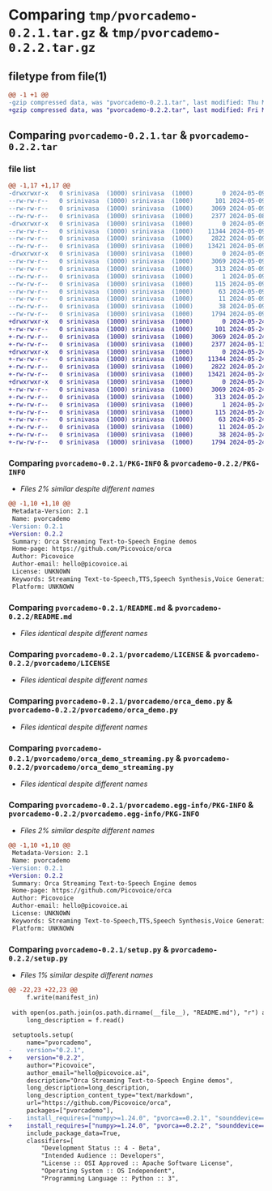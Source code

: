 # Comparing `tmp/pvorcademo-0.2.1.tar.gz` & `tmp/pvorcademo-0.2.2.tar.gz`

## filetype from file(1)

```diff
@@ -1 +1 @@
-gzip compressed data, was "pvorcademo-0.2.1.tar", last modified: Thu May  9 21:51:58 2024, max compression
+gzip compressed data, was "pvorcademo-0.2.2.tar", last modified: Fri May 24 21:28:29 2024, max compression
```

## Comparing `pvorcademo-0.2.1.tar` & `pvorcademo-0.2.2.tar`

### file list

```diff
@@ -1,17 +1,17 @@
-drwxrwxr-x   0 srinivasa  (1000) srinivasa  (1000)        0 2024-05-09 21:51:58.862597 pvorcademo-0.2.1/
--rw-rw-r--   0 srinivasa  (1000) srinivasa  (1000)      101 2024-05-09 21:51:58.000000 pvorcademo-0.2.1/MANIFEST.in
--rw-rw-r--   0 srinivasa  (1000) srinivasa  (1000)     3069 2024-05-09 21:51:58.858596 pvorcademo-0.2.1/PKG-INFO
--rw-rw-r--   0 srinivasa  (1000) srinivasa  (1000)     2377 2024-05-08 21:13:07.000000 pvorcademo-0.2.1/README.md
-drwxrwxr-x   0 srinivasa  (1000) srinivasa  (1000)        0 2024-05-09 21:51:58.858596 pvorcademo-0.2.1/pvorcademo/
--rw-rw-r--   0 srinivasa  (1000) srinivasa  (1000)    11344 2024-05-09 21:51:58.000000 pvorcademo-0.2.1/pvorcademo/LICENSE
--rw-rw-r--   0 srinivasa  (1000) srinivasa  (1000)     2822 2024-05-09 21:51:58.000000 pvorcademo-0.2.1/pvorcademo/orca_demo.py
--rw-rw-r--   0 srinivasa  (1000) srinivasa  (1000)    13421 2024-05-09 21:51:58.000000 pvorcademo-0.2.1/pvorcademo/orca_demo_streaming.py
-drwxrwxr-x   0 srinivasa  (1000) srinivasa  (1000)        0 2024-05-09 21:51:58.858596 pvorcademo-0.2.1/pvorcademo.egg-info/
--rw-rw-r--   0 srinivasa  (1000) srinivasa  (1000)     3069 2024-05-09 21:51:58.000000 pvorcademo-0.2.1/pvorcademo.egg-info/PKG-INFO
--rw-rw-r--   0 srinivasa  (1000) srinivasa  (1000)      313 2024-05-09 21:51:58.000000 pvorcademo-0.2.1/pvorcademo.egg-info/SOURCES.txt
--rw-rw-r--   0 srinivasa  (1000) srinivasa  (1000)        1 2024-05-09 21:51:58.000000 pvorcademo-0.2.1/pvorcademo.egg-info/dependency_links.txt
--rw-rw-r--   0 srinivasa  (1000) srinivasa  (1000)      115 2024-05-09 21:51:58.000000 pvorcademo-0.2.1/pvorcademo.egg-info/entry_points.txt
--rw-rw-r--   0 srinivasa  (1000) srinivasa  (1000)       63 2024-05-09 21:51:58.000000 pvorcademo-0.2.1/pvorcademo.egg-info/requires.txt
--rw-rw-r--   0 srinivasa  (1000) srinivasa  (1000)       11 2024-05-09 21:51:58.000000 pvorcademo-0.2.1/pvorcademo.egg-info/top_level.txt
--rw-rw-r--   0 srinivasa  (1000) srinivasa  (1000)       38 2024-05-09 21:51:58.862597 pvorcademo-0.2.1/setup.cfg
--rw-rw-r--   0 srinivasa  (1000) srinivasa  (1000)     1794 2024-05-09 21:48:48.000000 pvorcademo-0.2.1/setup.py
+drwxrwxr-x   0 srinivasa  (1000) srinivasa  (1000)        0 2024-05-24 21:28:29.786069 pvorcademo-0.2.2/
+-rw-rw-r--   0 srinivasa  (1000) srinivasa  (1000)      101 2024-05-24 21:28:29.000000 pvorcademo-0.2.2/MANIFEST.in
+-rw-rw-r--   0 srinivasa  (1000) srinivasa  (1000)     3069 2024-05-24 21:28:29.786069 pvorcademo-0.2.2/PKG-INFO
+-rw-rw-r--   0 srinivasa  (1000) srinivasa  (1000)     2377 2024-05-13 16:44:36.000000 pvorcademo-0.2.2/README.md
+drwxrwxr-x   0 srinivasa  (1000) srinivasa  (1000)        0 2024-05-24 21:28:29.782070 pvorcademo-0.2.2/pvorcademo/
+-rw-rw-r--   0 srinivasa  (1000) srinivasa  (1000)    11344 2024-05-24 21:28:29.000000 pvorcademo-0.2.2/pvorcademo/LICENSE
+-rw-rw-r--   0 srinivasa  (1000) srinivasa  (1000)     2822 2024-05-24 21:28:29.000000 pvorcademo-0.2.2/pvorcademo/orca_demo.py
+-rw-rw-r--   0 srinivasa  (1000) srinivasa  (1000)    13421 2024-05-24 21:28:29.000000 pvorcademo-0.2.2/pvorcademo/orca_demo_streaming.py
+drwxrwxr-x   0 srinivasa  (1000) srinivasa  (1000)        0 2024-05-24 21:28:29.786069 pvorcademo-0.2.2/pvorcademo.egg-info/
+-rw-rw-r--   0 srinivasa  (1000) srinivasa  (1000)     3069 2024-05-24 21:28:29.000000 pvorcademo-0.2.2/pvorcademo.egg-info/PKG-INFO
+-rw-rw-r--   0 srinivasa  (1000) srinivasa  (1000)      313 2024-05-24 21:28:29.000000 pvorcademo-0.2.2/pvorcademo.egg-info/SOURCES.txt
+-rw-rw-r--   0 srinivasa  (1000) srinivasa  (1000)        1 2024-05-24 21:28:29.000000 pvorcademo-0.2.2/pvorcademo.egg-info/dependency_links.txt
+-rw-rw-r--   0 srinivasa  (1000) srinivasa  (1000)      115 2024-05-24 21:28:29.000000 pvorcademo-0.2.2/pvorcademo.egg-info/entry_points.txt
+-rw-rw-r--   0 srinivasa  (1000) srinivasa  (1000)       63 2024-05-24 21:28:29.000000 pvorcademo-0.2.2/pvorcademo.egg-info/requires.txt
+-rw-rw-r--   0 srinivasa  (1000) srinivasa  (1000)       11 2024-05-24 21:28:29.000000 pvorcademo-0.2.2/pvorcademo.egg-info/top_level.txt
+-rw-rw-r--   0 srinivasa  (1000) srinivasa  (1000)       38 2024-05-24 21:28:29.786069 pvorcademo-0.2.2/setup.cfg
+-rw-rw-r--   0 srinivasa  (1000) srinivasa  (1000)     1794 2024-05-24 21:28:24.000000 pvorcademo-0.2.2/setup.py
```

### Comparing `pvorcademo-0.2.1/PKG-INFO` & `pvorcademo-0.2.2/PKG-INFO`

 * *Files 2% similar despite different names*

```diff
@@ -1,10 +1,10 @@
 Metadata-Version: 2.1
 Name: pvorcademo
-Version: 0.2.1
+Version: 0.2.2
 Summary: Orca Streaming Text-to-Speech Engine demos
 Home-page: https://github.com/Picovoice/orca
 Author: Picovoice
 Author-email: hello@picovoice.ai
 License: UNKNOWN
 Keywords: Streaming Text-to-Speech,TTS,Speech Synthesis,Voice Generation,Speech Engine
 Platform: UNKNOWN
```

### Comparing `pvorcademo-0.2.1/README.md` & `pvorcademo-0.2.2/README.md`

 * *Files identical despite different names*

### Comparing `pvorcademo-0.2.1/pvorcademo/LICENSE` & `pvorcademo-0.2.2/pvorcademo/LICENSE`

 * *Files identical despite different names*

### Comparing `pvorcademo-0.2.1/pvorcademo/orca_demo.py` & `pvorcademo-0.2.2/pvorcademo/orca_demo.py`

 * *Files identical despite different names*

### Comparing `pvorcademo-0.2.1/pvorcademo/orca_demo_streaming.py` & `pvorcademo-0.2.2/pvorcademo/orca_demo_streaming.py`

 * *Files identical despite different names*

### Comparing `pvorcademo-0.2.1/pvorcademo.egg-info/PKG-INFO` & `pvorcademo-0.2.2/pvorcademo.egg-info/PKG-INFO`

 * *Files 2% similar despite different names*

```diff
@@ -1,10 +1,10 @@
 Metadata-Version: 2.1
 Name: pvorcademo
-Version: 0.2.1
+Version: 0.2.2
 Summary: Orca Streaming Text-to-Speech Engine demos
 Home-page: https://github.com/Picovoice/orca
 Author: Picovoice
 Author-email: hello@picovoice.ai
 License: UNKNOWN
 Keywords: Streaming Text-to-Speech,TTS,Speech Synthesis,Voice Generation,Speech Engine
 Platform: UNKNOWN
```

### Comparing `pvorcademo-0.2.1/setup.py` & `pvorcademo-0.2.2/setup.py`

 * *Files 1% similar despite different names*

```diff
@@ -22,23 +22,23 @@
     f.write(manifest_in)
 
 with open(os.path.join(os.path.dirname(__file__), "README.md"), "r") as f:
     long_description = f.read()
 
 setuptools.setup(
     name="pvorcademo",
-    version="0.2.1",
+    version="0.2.2",
     author="Picovoice",
     author_email="hello@picovoice.ai",
     description="Orca Streaming Text-to-Speech Engine demos",
     long_description=long_description,
     long_description_content_type="text/markdown",
     url="https://github.com/Picovoice/orca",
     packages=["pvorcademo"],
-    install_requires=["numpy>=1.24.0", "pvorca==0.2.1", "sounddevice==0.4.6", "tiktoken==0.6.0"],
+    install_requires=["numpy>=1.24.0", "pvorca==0.2.2", "sounddevice==0.4.6", "tiktoken==0.6.0"],
     include_package_data=True,
     classifiers=[
         "Development Status :: 4 - Beta",
         "Intended Audience :: Developers",
         "License :: OSI Approved :: Apache Software License",
         "Operating System :: OS Independent",
         "Programming Language :: Python :: 3",
```


